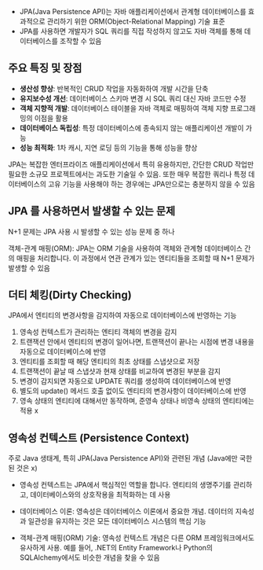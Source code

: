 - JPA(Java Persistence API)는 자바 애플리케이션에서 관계형 데이터베이스를 효과적으로 관리하기 위한 ORM(Object-Relational Mapping) 기술 표준
- JPA를 사용하면 개발자가 SQL 쿼리를 직접 작성하지 않고도 자바 객체를 통해 데이터베이스를 조작할 수 있음

## 주요 특징 및 장점
- **생산성 향상**: 반복적인 CRUD 작업을 자동화하여 개발 시간을 단축
- **유지보수성 개선**: 데이터베이스 스키마 변경 시 SQL 쿼리 대신 자바 코드만 수정
- **객체 지향적 개발**: 데이터베이스 테이블을 자바 객체로 매핑하여 객체 지향 프로그래밍의 이점을 활용
- **데이터베이스 독립성**: 특정 데이터베이스에 종속되지 않는 애플리케이션 개발이 가능
- **성능 최적화**: 1차 캐시, 지연 로딩 등의 기능을 통해 성능을 향상

JPA는 복잡한 엔터프라이즈 애플리케이션에서 특히 유용하지만, 간단한 CRUD 작업만 필요한 소규모 프로젝트에서는 과도한 기술일 수 있음. 또한 매우 복잡한 쿼리나 특정 데이터베이스의 고유 기능을 사용해야 하는 경우에는 JPA만으로는 충분하지 않을 수 있음


## JPA 를 사용하면서 발생할 수 있는 문제
N+1 문제는 JPA 사용 시 발생할 수 있는 성능 문제 중 하나

객체-관계 매핑(ORM): JPA는 ORM 기술을 사용하여 객체와 관계형 데이터베이스 간의 매핑을 처리합니다. 이 과정에서 연관 관계가 있는 엔티티들을 조회할 때 N+1 문제가 발생할 수 있음


## 더티 체킹(Dirty Checking)
JPA에서 엔티티의 변경사항을 감지하여 자동으로 데이터베이스에 반영하는 기능

1. 영속성 컨텍스트가 관리하는 엔티티 객체의 변경을 감지
2. 트랜잭션 안에서 엔티티의 변경이 일어나면, 트랜잭션이 끝나는 시점에 변경 내용을 자동으로 데이터베이스에 반영
3. 엔티티를 조회할 때 해당 엔티티의 최초 상태를 스냅샷으로 저장
4. 트랜잭션이 끝날 때 스냅샷과 현재 상태를 비교하여 변경된 부분을 감지
5. 변경이 감지되면 자동으로 UPDATE 쿼리를 생성하여 데이터베이스에 반영
6. 별도의 update() 메서드 호출 없이도 엔티티의 변경사항이 데이터베이스에 반영
7. 영속 상태의 엔티티에 대해서만 동작하며, 준영속 상태나 비영속 상태의 엔티티에는 적용 x


## 영속성 컨텍스트 (Persistence Context)
주로 Java 생태계, 특히 JPA(Java Persistence API)와 관련된 개념
(Java에만 국한된 것은 x)
- 영속성 컨텍스트는 JPA에서 핵심적인 역할을 합니다. 엔티티의 생명주기를 관리하고, 데이터베이스와의 상호작용을 최적화하는 데 사용





- 데이터베이스 이론:  영속성은 데이터베이스 이론에서 중요한 개념. 데이터의 지속성과 일관성을 유지하는 것은 모든 데이터베이스 시스템의 핵심 기능
- 객체-관계 매핑(ORM) 기술:  영속성 컨텍스트 개념은 다른 ORM 프레임워크에서도 유사하게 사용. 예를 들어, .NET의 Entity Framework나 Python의 SQLAlchemy에서도 비슷한 개념을 찾을 수 있음